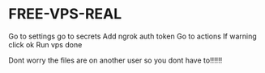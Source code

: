 # FREE-VPS-REAL
Go to settings
go to secrets
Add ngrok auth token
Go to actions
If warning click ok
Run vps
done


Dont worry the files are on another user so you dont have to!!!!!!

